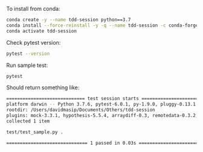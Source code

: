 To install from conda:


```bash
conda create -y --name tdd-session python==3.7
conda install --force-reinstall -y -q --name tdd-session -c conda-forge --file requirements.txt
conda activate tdd-session
```

Check pytest version:

```bash
pytest --version
```

Run sample test:

```bash
pytest
```

Should return something like:

```bash
============================= test session starts ==============================
platform darwin -- Python 3.7.6, pytest-6.0.1, py-1.9.0, pluggy-0.13.1
rootdir: /Users/davidmasip/Documents/Others/tdd-session
plugins: mock-3.3.1, hypothesis-5.5.4, arraydiff-0.3, remotedata-0.3.2, openfiles-0.4.0, doctestplus-0.5.0, astropy-header-0.1.2
collected 1 item

test/test_sample.py .                                                    [100%]

============================== 1 passed in 0.03s ===============================
```